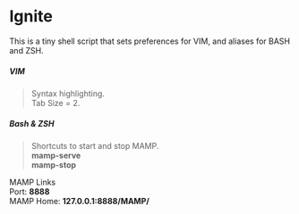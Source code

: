 Ignite
======

This is a tiny shell script that sets preferences for VIM, and aliases for BASH and ZSH.

##### VIM #####
>Syntax highlighting.  
>Tab Size = 2.  

##### Bash & ZSH #####  
>Shortcuts to start and stop MAMP.  
>**mamp-serve**  
>**mamp-stop**  

MAMP Links  
Port: **8888**  
MAMP Home: **127.0.0.1:8888/MAMP/**
